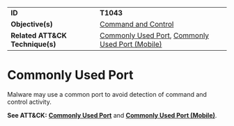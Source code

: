 |||
|---------|------------------------|
|**ID**|**T1043**|
|**Objective(s)**|[Command and Control](https://github.com/MAECProject/malware-behaviors/tree/master/command-and-control)|
|**Related ATT&CK Technique(s)**|[Commonly Used Port](https://attack.mitre.org/techniques/T1043/), [Commonly Used Port (Mobile)](https://attack.mitre.org/techniques/T1436/)|

Commonly Used Port
==================
Malware may use a common port to avoid detection of command and control activity.

**See ATT&CK:** [**Commonly Used Port**](https://attack.mitre.org/techniques/T1043/) and [**Commonly Used Port (Mobile)**](https://attack.mitre.org/techniques/T1436/). 